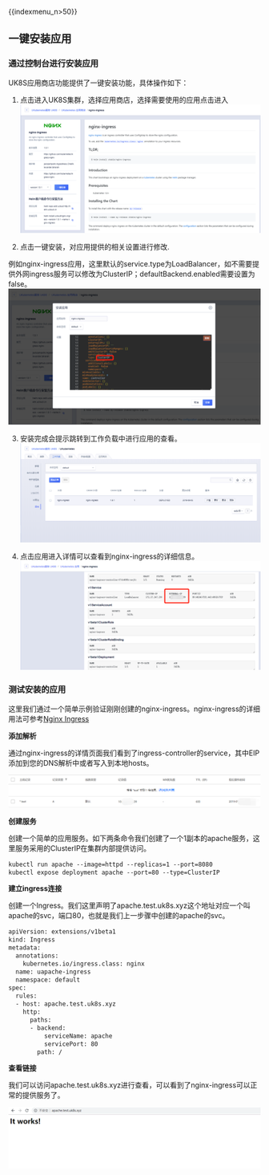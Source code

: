 {{indexmenu_n>50}}
## 一键安装应用


### 通过控制台进行安装应用

UK8S应用商店功能提供了一键安装功能，具体操作如下：


1. 点击进入UK8S集群，选择应用商店，选择需要使用的应用点击进入
![](../images/helm/chart.png)

2. 点击一键安装，对应用提供的相关设置进行修改.

例如nginx-ingress应用，这里默认的service.type为LoadBalancer，如不需要提供外网ingress服务可以修改为ClusterIP；defaultBackend.enabled需要设置为false。
![](../images/helm/values.png)


3. 安装完成会提示跳转到工作负载中进行应用的查看。
![](../images/helm/applist.png)

4. 点击应用进入详情可以查看到nginx-ingress的详细信息。
![](../images/helm/application.png)

### 测试安装的应用

这里我们通过一个简单示例验证刚刚创建的nginx-ingress。nginx-ingress的详细用法可参考[Nginx Ingress](../service/ingress/nginx)

**添加解析**

通过nginx-ingress的详情页面我们看到了ingress-controller的service，其中EIP添加到您的DNS解析中或者写入到本地hosts。

![](../images/helm/dns.png)


**创建服务**

创建一个简单的应用服务。如下两条命令我们创建了一个1副本的apache服务，这里服务采用的ClusterIP在集群内部提供访问。

```
kubectl run apache --image=httpd --replicas=1 --port=8080
kubectl expose deployment apache --port=80 --type=ClusterIP
```

**建立ingress连接**

创建一个Ingress。我们这里声明了apache.test.uk8s.xyz这个地址对应一个叫apache的svc，端口80，也就是我们上一步骤中创建的apache的svc。

```
apiVersion: extensions/v1beta1
kind: Ingress
metadata:
  annotations:
    kubernetes.io/ingress.class: nginx
  name: uapache-ingress
  namespace: default
spec:
  rules:
  - host: apache.test.uk8s.xyz
    http:
      paths:
      - backend:
          serviceName: apache
          servicePort: 80
        path: /
```

**查看链接**

我们可以访问apache.test.uk8s.xyz进行查看，可以看到了nginx-ingress可以正常的提供服务了。

![](../images/helm/apache.png)